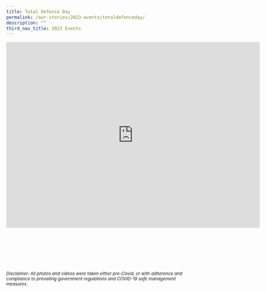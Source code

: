 ```yaml
---
title: Total Defence Day
permalink: /our-stories/2023-events/totaldefenceday/
description: ""
third_nav_title: 2023 Events
---
```

<iframe src="https://docs.google.com/presentation/d/e/2PACX-1vQjNdp_4UWYplAzsOsvzcmFMAEN96kyq7ZNnMG_eE5IQkly0JNwvbSlHbR_qlNsav2MmZME5ZXMIULC/embed?start=true&amp;loop=true&amp;delayms=3000" frameborder="0" width="680" height="499" allowfullscreen="true"></iframe>


<br><br><br><br><br><br>
<sup>_Disclaimer: All photos and videos were taken either pre-Covid, or with adherence and compliance to prevailing government regulations and COVID-19 safe management measures._</sup>